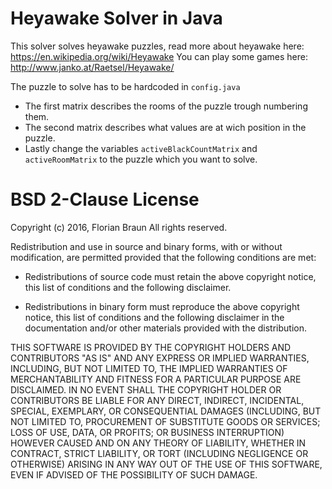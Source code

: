 Heyawake Solver in Java
============

This solver solves heyawake puzzles, read more about heyawake here: https://en.wikipedia.org/wiki/Heyawake
You can play some games here: http://www.janko.at/Raetsel/Heyawake/

The puzzle to solve has to be hardcoded in `config.java`
- The first matrix describes the rooms of the puzzle trough numbering them.
- The second matrix describes what values are at wich position in the puzzle.
- Lastly change the variables `activeBlackCountMatrix` and `activeRoomMatrix` to the puzzle which you want to solve.

BSD 2-Clause License
============

Copyright (c) 2016, Florian Braun
All rights reserved.

Redistribution and use in source and binary forms, with or without
modification, are permitted provided that the following conditions are met:

* Redistributions of source code must retain the above copyright notice, this
  list of conditions and the following disclaimer.

* Redistributions in binary form must reproduce the above copyright notice,
  this list of conditions and the following disclaimer in the documentation
  and/or other materials provided with the distribution.

THIS SOFTWARE IS PROVIDED BY THE COPYRIGHT HOLDERS AND CONTRIBUTORS "AS IS"
AND ANY EXPRESS OR IMPLIED WARRANTIES, INCLUDING, BUT NOT LIMITED TO, THE
IMPLIED WARRANTIES OF MERCHANTABILITY AND FITNESS FOR A PARTICULAR PURPOSE ARE
DISCLAIMED. IN NO EVENT SHALL THE COPYRIGHT HOLDER OR CONTRIBUTORS BE LIABLE
FOR ANY DIRECT, INDIRECT, INCIDENTAL, SPECIAL, EXEMPLARY, OR CONSEQUENTIAL
DAMAGES (INCLUDING, BUT NOT LIMITED TO, PROCUREMENT OF SUBSTITUTE GOODS OR
SERVICES; LOSS OF USE, DATA, OR PROFITS; OR BUSINESS INTERRUPTION) HOWEVER
CAUSED AND ON ANY THEORY OF LIABILITY, WHETHER IN CONTRACT, STRICT LIABILITY,
OR TORT (INCLUDING NEGLIGENCE OR OTHERWISE) ARISING IN ANY WAY OUT OF THE USE
OF THIS SOFTWARE, EVEN IF ADVISED OF THE POSSIBILITY OF SUCH DAMAGE.

